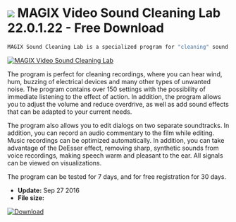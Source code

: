 # ![](https://cdn.softexe.net/static/icon/a/magix-video-sound-cleaning-lab-11340.png) MAGIX Video Sound Cleaning Lab 22.0.1.22 - Free Download

```sh
MAGIX Sound Cleaning Lab is a specialized program for "cleaning" sound from film recordings. Thanks to it, you can remove disturbing background noise, cracks, other people's voices, music and so on from the movie soundtrack.
```
[![MAGIX Video Sound Cleaning Lab](https://gallery.dpcdn.pl/imgc/Tools/71580/g_-_420x350_1.5_-_x20160927154828_0.png)](https://softexe.net/win/multimedia/audio-utilities/magix-video-sound-cleaning-lab:ppcdR.html)

The program is perfect for cleaning recordings, where you can hear wind, hum, buzzing of electrical devices and many other types of unwanted noise. The program contains over 150 settings with the possibility of immediate listening to the effect of action. In addition, the program allows you to adjust the volume and reduce overdrive, as well as add sound effects that can be adapted to your current needs.
 
 
 The program also allows you to edit dialogs on two separate soundtracks. In addition, you can record an audio commentary to the film while editing. Music recordings can be optimized automatically. In addition, you can take advantage of the DeEsser effect, removing sharp, synthetic sounds from voice recordings, making speech warm and pleasant to the ear. All signals can be viewed on visualizations.
 
 
 The program can be tested for 7 days, and for free registration for 30 days.


- **Update:** Sep 27 2016
- **File size:** 

[![Download](https://cdn.softexe.net/static/img/download.png)](https://softexe.net/win/multimedia/audio-utilities/magix-video-sound-cleaning-lab:ppcdR.html)

